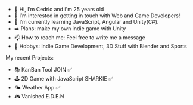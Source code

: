 - 👋 Hi, I’m Cedric and i'm 25 years old
- 👀 I’m interested in getting in touch with Web and Game Developers!
- 🌱 I’m currently learning JavaScript, Angular and Unity(C#).
- :arrow_right: Plans: make my own indie game with Unity
- 📫 How to reach me: Feel free to write me a message 
- :star_struck: Hobbys: Indie Game Development, 3D Stuff with Blender and Sports

My recent Projects: 

- :books: KanBan Tool JOIN :white_check_mark:
- :joystick: 2D Game with JavaScript SHARKIE :white_check_mark:
- :sun_behind_small_cloud: Weather App :white_check_mark:
- :video_game: Vanished E.D.E.N


